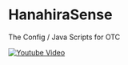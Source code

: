 # HanahiraSense
The Config / Java Scripts for OTC

[![Youtube Video](https://img.youtube.com/vi/cUCMwKWsbO0/0.jpg)](https://www.youtube.com/watch?v=cUCMwKWsbO0)
